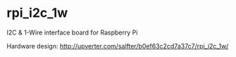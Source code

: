 rpi_i2c_1w
==========

I2C &amp; 1-Wire interface board for Raspberry Pi

Hardware design: http://upverter.com/salfter/b0ef63c2cd7a37c7/rpi_i2c_1w/
